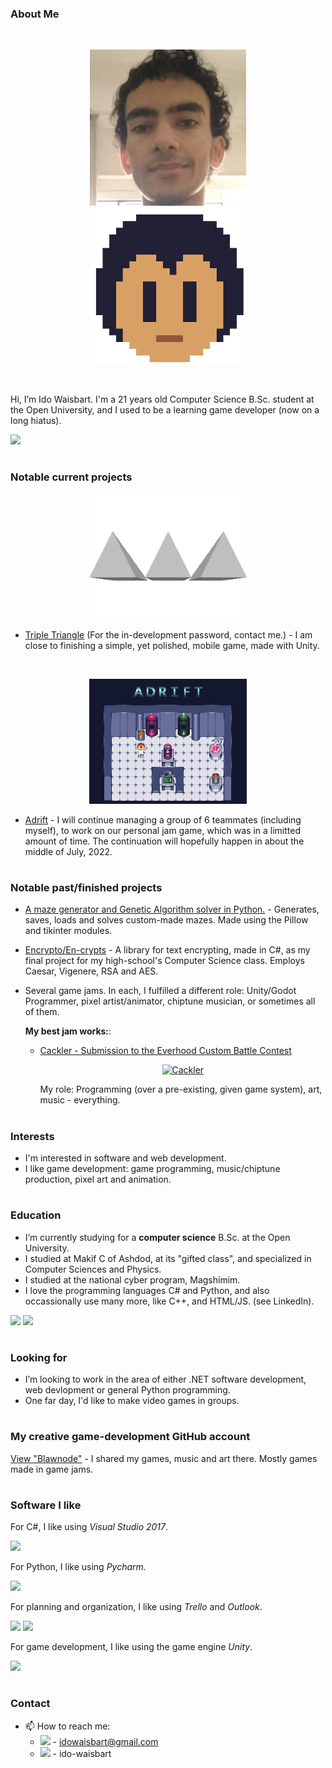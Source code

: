 ### About Me

<br />
<p align="center">
  <img title="Ido Waisbart" alt="Ido Waisbart" src="https://github.com/Ido-Waisbart/Ido-Waisbart/blob/main/Press%20Images/Selfie.jpg" height="250" hspace="50" />
  <img title="Blawnode" alt="Blawnode" src="https://github.com/Ido-Waisbart/Ido-Waisbart/blob/main/Press%20Images/Blawnode%20Logo%20(MAX).png" height="250" hspace="50" />
</p>

<br />

Hi, I’m Ido Waisbart. I'm a 21 years old Computer Science B.Sc. student at the Open University, and I used to be a learning game developer (now on a long hiatus).

[![][linkedin-badge]](https://www.linkedin.com/in/ido-waisbart/)

#
### Notable current projects
<p align="center"><img alt="Triple Triangle" src="https://github.com/Ido-Waisbart/Ido-Waisbart/blob/main/Press%20Images/Triple%20Triangle%20-%20630x500%20Itch%20Logo.png" height="200"></p>

- [Triple Triangle](https://blawnode.itch.io/threeangle) (For the in-development password, contact me.) - I am close to finishing a simple, yet polished, mobile game, made with Unity.

<br />

<p align="center"><img alt="Adrift" src="https://github.com/Ido-Waisbart/Ido-Waisbart/blob/main/Press%20Images/Adrift%20-%20630x500%20Itch%20Logo.png" height="200"></p>

- [Adrift](https://blawnode.itch.io/adrift) - I will continue managing a group of 6 teammates (including myself), to work on our personal jam game, which was in a limitted amount of time. The continuation will hopefully happen in about the middle of July, 2022.

#
### Notable past/finished projects
- [A maze generator and Genetic Algorithm solver in Python.][ga-maze-link] - Generates, saves, loads and solves custom-made mazes. Made using the Pillow and tikinter modules.
<!-- TODO: Screenshots! -->

- [Encrypto/En-crypts][encrypto-link] - A library for text encrypting, made in C#, as my final project for my high-school's Computer Science class. Employs Caesar, Vigenere, RSA and AES.

- Several game jams. In each, I fulfilled a different role: Unity/Godot Programmer, pixel artist/animator, chiptune musician, or sometimes all of them.

  **My best jam works:**:
  
    - [Cackler - Submission to the Everhood Custom Battle Contest][cackler-link]
      
      <p align="center">
        <!-- TODO: Add a download link to the actual battle, show a video, and a few (one?) preview GIFs. More presentability! -->
        <a href="https://github.com/blawnode/EverhoodCackler" target="_blank">
          <img alt="Cackler" src="https://user-images.githubusercontent.com/37482595/168480246-e5c44d16-e87b-49e7-bef8-781c9b0ac770.png" height="200" />
        </a>
      </p>
      
      My role: Programming (over a pre-existing, given game system), art, music - everything.

#
### Interests
- I'm interested in software and web development.
- I like game development: game programming, music/chiptune production, pixel art and animation.

#
### Education
- I’m currently studying for a **computer science** B.Sc. at the Open University.
- I studied at Makif C of Ashdod, at its "gifted class", and specialized in Computer Sciences and Physics.
- I studied at the national cyber program, Magshimim.
- I love the programming languages C# and Python, and also occassionally use many more, like C++, and HTML/JS. (see LinkedIn).

![][csharp-badge]
![][python-badge]

#
### Looking for
- I’m looking to work in the area of either .NET software development, web devlopment or general Python programming. 
- One far day, I'd like to make video games in groups.

#
### My creative game-development GitHub account
[View "Blawnode"](https://github.com/blawnode/) - I shared my games, music and art there. Mostly games made in game jams.

#
### Software I like
For C#, I like using _Visual Studio 2017_.

![][visual-studio-badge]

For Python, I like using _Pycharm_.

![][pycharm-badge]

For planning and organization, I like using _Trello_ and _Outlook_.

![][trello-badge]
![][outlook-badge]

For game development, I like using the game engine _Unity_.

![][unity-badge]

#
### Contact
- 📫 How to reach me:
    - [![][gmail-badge]](mailto:idowaisbart@gmail.com) - idowaisbart@gmail.com
    - [![][linkedin-badge]](https://www.linkedin.com/in/ido-waisbart/) - ido-waisbart



<!-- Link anchors -->

[cackler-img]: https://user-images.githubusercontent.com/37482595/168480246-e5c44d16-e87b-49e7-bef8-781c9b0ac770.png
[cackler-link]: https://github.com/blawnode/EverhoodCackler
[encrypto-link]: https://github.com/Ido-Waisbart/Encrypto
[ga-maze-link]: https://github.com/Ido-Waisbart/Genetic-Maze-Solver

<!-- Badges -->
[csharp-badge]: https://img.shields.io/badge/c%23-%23239120.svg?style=for-the-badge&logo=c-sharp&logoColor=white
[discord-logo]: https://img.shields.io/badge/%3CServer%3E-%237289DA.svg?style=for-the-badge&logo=discord&logoColor=white
<!-- ^ May be useful one day -->
[gmail-badge]: https://img.shields.io/badge/Gmail-D14836?style=for-the-badge&logo=gmail&logoColor=white
[linkedin-badge]: https://img.shields.io/badge/linkedin-%230077B5.svg?style=for-the-badge&logo=linkedin&logoColor=white
[outlook-badge]: https://img.shields.io/badge/Microsoft_Outlook-0078D4?style=for-the-badge&logo=microsoft-outlook&logoColor=white
[pycharm-badge]: https://img.shields.io/badge/PyCharm-000000.svg?&style=for-the-badge&logo=PyCharm&logoColor=white
[python-badge]: https://img.shields.io/badge/python-3670A0?style=for-the-badge&logo=python&logoColor=ffdd54
[trello-badge]: https://img.shields.io/badge/Trello-%23026AA7.svg?style=for-the-badge&logo=Trello&logoColor=white
[unity-badge]: https://img.shields.io/badge/unity-%23000000.svg?style=for-the-badge&logo=unity&logoColor=white
[visual-studio-badge]: https://img.shields.io/badge/Visual_Studio-5C2D91?style=for-the-badge&logo=visual%20studio&logoColor=white
